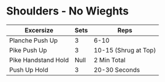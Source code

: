 
# Shoulders - No Wieghts


Excersize | Sets | Reps
--- | --- | ---
Planche Push Up | 3 | 6-10
Pike Push Up | 3 | 10-15 (Shrug at Top)
Pike Handstand Hold | Null | 2 Min Total
Push Up Hold | 3 | 20-30 Seconds

